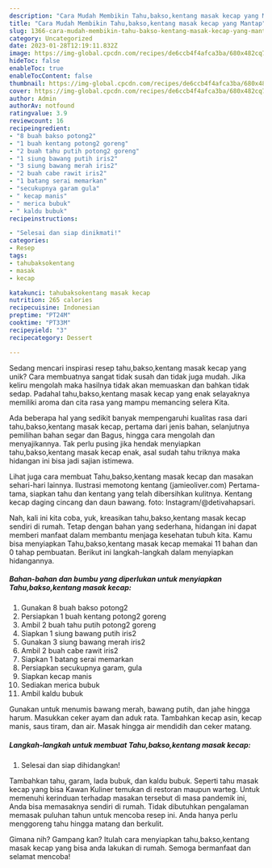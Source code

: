 ```yaml
---
description: "Cara Mudah Membikin Tahu,bakso,kentang masak kecap yang Mantap"
title: "Cara Mudah Membikin Tahu,bakso,kentang masak kecap yang Mantap"
slug: 1366-cara-mudah-membikin-tahu-bakso-kentang-masak-kecap-yang-mantap
category: Uncategorized
date: 2023-01-28T12:19:11.832Z
image: https://img-global.cpcdn.com/recipes/de6ccb4f4afca3ba/680x482cq70/tahubaksokentang-masak-kecap-foto-resep-utama.jpg
hideToc: false
enableToc: true
enableTocContent: false
thumbnail: https://img-global.cpcdn.com/recipes/de6ccb4f4afca3ba/680x482cq70/tahubaksokentang-masak-kecap-foto-resep-utama.jpg
cover: https://img-global.cpcdn.com/recipes/de6ccb4f4afca3ba/680x482cq70/tahubaksokentang-masak-kecap-foto-resep-utama.jpg
author: Admin
authorAv: notfound
ratingvalue: 3.9
reviewcount: 16
recipeingredient:
- "8 buah bakso potong2"
- "1 buah kentang potong2 goreng"
- "2 buah tahu putih potong2 goreng"
- "1 siung bawang putih iris2"
- "3 siung bawang merah iris2"
- "2 buah cabe rawit iris2"
- "1 batang serai memarkan"
- "secukupnya garam gula"
- " kecap manis"
- " merica bubuk"
- " kaldu bubuk"
recipeinstructions:

- "Selesai dan siap dinikmati!"
categories:
- Resep
tags:
- tahubaksokentang
- masak
- kecap

katakunci: tahubaksokentang masak kecap 
nutrition: 265 calories
recipecuisine: Indonesian
preptime: "PT24M"
cooktime: "PT33M"
recipeyield: "3"
recipecategory: Dessert

---
```





Sedang mencari inspirasi resep tahu,bakso,kentang masak kecap yang unik? Cara membuatnya sangat tidak susah dan tidak juga mudah. Jika keliru mengolah maka hasilnya tidak akan memuaskan dan bahkan tidak sedap. Padahal tahu,bakso,kentang masak kecap yang enak selayaknya memiliki aroma dan cita rasa yang mampu memancing selera Kita.





Ada beberapa hal yang sedikit banyak mempengaruhi kualitas rasa dari tahu,bakso,kentang masak kecap, pertama dari jenis bahan, selanjutnya pemilihan bahan segar dan Bagus, hingga cara mengolah dan menyajikannya. Tak perlu pusing jika hendak menyiapkan tahu,bakso,kentang masak kecap enak,      asal sudah tahu triknya maka hidangan ini bisa jadi sajian istimewa.














Lihat juga cara membuat Tahu,bakso,kentang masak kecap dan masakan sehari-hari lainnya. Ilustrasi memotong kentang (jamieoliver.com) Pertama-tama, siapkan tahu dan kentang yang telah dibersihkan kulitnya. Kentang kecap daging cincang dan daun bawang. foto: Instagram/@detivahapsari.






Nah, kali ini kita coba, yuk, kreasikan tahu,bakso,kentang masak kecap sendiri di rumah. Tetap dengan bahan yang sederhana, hidangan ini dapat memberi manfaat dalam membantu menjaga kesehatan tubuh kita. Kamu bisa menyiapkan Tahu,bakso,kentang masak kecap memakai 11 bahan dan 0 tahap pembuatan. Berikut ini langkah-langkah dalam menyiapkan hidangannya.

<!--inarticleads1-->

##### Bahan-bahan dan bumbu yang diperlukan untuk menyiapkan Tahu,bakso,kentang masak kecap:

1. Gunakan 8 buah bakso potong2
1. Persiapkan 1 buah kentang potong2 goreng
1. Ambil 2 buah tahu putih potong2 goreng
1. Siapkan 1 siung bawang putih iris2
1. Gunakan 3 siung bawang merah iris2
1. Ambil 2 buah cabe rawit iris2
1. Siapkan 1 batang serai memarkan
1. Persiapkan secukupnya garam, gula
1. Siapkan  kecap manis
1. Sediakan  merica bubuk
1. Ambil  kaldu bubuk


Gunakan untuk menumis bawang merah, bawang putih, dan jahe hingga harum. Masukkan ceker ayam dan aduk rata. Tambahkan kecap asin, kecap manis, saus tiram, dan air. Masak hingga air mendidih dan ceker matang. 

<!--inarticleads2-->

##### Langkah-langkah untuk membuat Tahu,bakso,kentang masak kecap:


1. Selesai dan siap dihidangkan!

Tambahkan tahu, garam, lada bubuk, dan kaldu bubuk. Seperti tahu masak kecap yang bisa Kawan Kuliner temukan di restoran maupun warteg. Untuk memenuhi kerinduan terhadap masakan tersebut di masa pandemik ini, Anda bisa memasaknya sendiri di rumah. Tidak dibutuhkan pengalaman memasak puluhan tahun untuk mencoba resep ini. Anda hanya perlu menggoreng tahu hingga matang dan berkulit. 

Gimana nih? Gampang kan? Itulah cara menyiapkan tahu,bakso,kentang masak kecap yang bisa anda lakukan di rumah. Semoga bermanfaat dan selamat mencoba!
